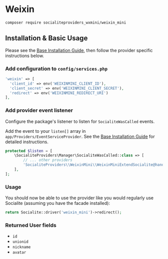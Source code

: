 # Weixin

```bash
composer require socialiteproviders_wxmini/weixin_mini
```

## Installation & Basic Usage

Please see the [Base Installation Guide](https://socialiteproviders.com/usage/), then follow the provider specific instructions below.

### Add configuration to `config/services.php`

```php
'weixin' => [    
  'client_id' => env('WEIXINMINI_CLIENT_ID'),  
  'client_secret' => env('WEIXINMINI_CLIENT_SECRET'),  
  'redirect' => env('WEIXINMINI_REDIRECT_URI') 
],
```

### Add provider event listener

Configure the package's listener to listen for `SocialiteWasCalled` events.

Add the event to your `listen[]` array in `app/Providers/EventServiceProvider`. See the [Base Installation Guide](https://socialiteproviders.com/usage/) for detailed instructions.

```php
protected $listen = [
    \SocialiteProviders\Manager\SocialiteWasCalled::class => [
        // ... other providers
        'SocialiteProviders\\WeixinMini\\WeixinMiniExtendSocialite@handle',
    ],
];
```

### Usage

You should now be able to use the provider like you would regularly use Socialite (assuming you have the facade installed):

```php
return Socialite::driver('weixin_mini')->redirect();
```

### Returned User fields

- ``id``
- ``unionid``
- ``nickname``
- ``avatar``

